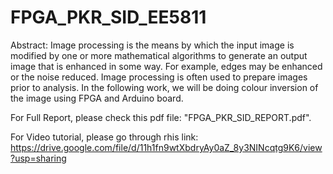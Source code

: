 # FPGA_PKR_SID_EE5811

Abstract:
Image processing is the means by which the input
image is modified by one or more mathematical
algorithms to generate an output image that is
enhanced in some way. For example, edges may be
enhanced or the noise reduced. Image processing is
often used to prepare images prior to analysis. In the
following work, we will be doing colour inversion
of the image using FPGA and Arduino board.


For Full Report, please check this pdf file: "FPGA_PKR_SID_REPORT.pdf".


For Video tutorial, please go through rhis link: https://drive.google.com/file/d/11h1fn9wtXbdryAy0aZ_8y3NINcqtg9K6/view?usp=sharing
